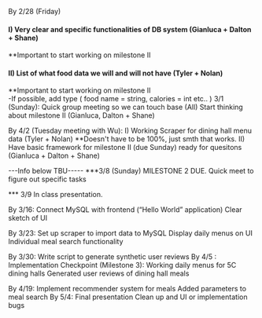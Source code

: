 By 2/28 (Friday) 
#### I) Very clear and specific functionalities of DB system (Gianluca + Dalton + Shane)
  **Important to start working on milestone II  
#### II) List of what food data we will and will not have (Tyler + Nolan)
  **Important to start working on milestone II  
  -If possible, add type ( food name = string, calories = int etc.. ) 
3/1 (Sunday): 
Quick group meeting so we can touch base (All)
Start thinking about milestone II (Gianluca, Dalton + Shane)

By 4/2 (Tuesday meeting with Wu):
I) Working Scraper for dining hall menu data (Tyler + Nolan) 
   **Doesn't have to be 100%, just smth that works. 
II) Have basic framework for milestone II (due Sunday) ready for quesitons  (Gianluca + Dalton + Shane) 

---Info below TBU----- 
***3/8 (Sunday) MILESTONE 2 DUE.
Quick meet to figure out specific tasks

*** 3/9 In class presentation. 

By 3/16:
Connect MySQL with frontend (“Hello World” application)
Clear sketch of UI 

By 3/23:
Set up scraper to import data to MySQL
Display daily menus on UI
Individual meal search functionality

By 3/30:
Write script to generate synthetic user reviews
By 4/5 : Implementation Checkpoint (Milestone 3):
Working daily menus for 5C dining halls
Generated user reviews of dining hall meals

By 4/19:
Implement recommender system for meals
Added parameters to meal search
By 5/4:
Final presentation
Clean up and UI or implementation bugs
